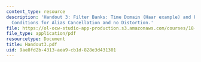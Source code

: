 ```yaml
---
content_type: resource
description: 'Handout 3: Filter Banks: Time Domain (Haar example) and Frequency Domain;
  Conditions for Alias Cancellation and no Distortion.'
file: https://ol-ocw-studio-app-production.s3.amazonaws.com/courses/18-327-wavelets-filter-banks-and-applications-spring-2003/9ae8fd2b4313aea9cb1d828e3d431301_Handout3.pdf
file_type: application/pdf
resourcetype: Document
title: Handout3.pdf
uid: 9ae8fd2b-4313-aea9-cb1d-828e3d431301
---
```

